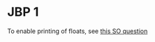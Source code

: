 # JBP 1

To enable printing of floats, see [this SO question](https://stackoverflow.com/questions/39764433/trace-printf-not-working-with-floats)
